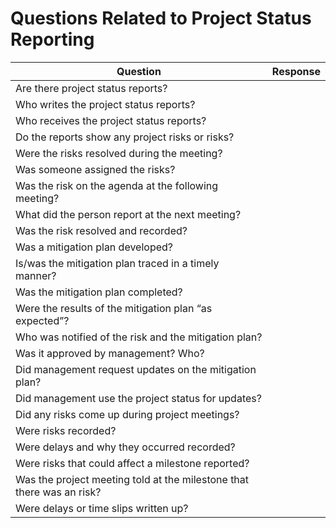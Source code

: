 # Questions Related to Project Status Reporting

| Question | Response |
| --- | --- |
| Are there project status reports? |  |
| Who writes the project status reports? |  |
| Who receives the project status reports? |  |
| Do the reports show any project risks or risks? |  |
| Were the risks resolved during the meeting? |  |
| Was someone assigned the risks? |  |
| Was the risk on the agenda at the following meeting? |  |
| What did the person report at the next meeting? |  |
| Was the risk resolved and recorded? |  |
| Was a mitigation plan developed? |  |
| Is/was the mitigation plan traced in a timely manner? |  |
| Was the mitigation plan completed? |  |
| Were the results of the mitigation plan “as expected”? |  |
| Who was notified of the risk and the mitigation plan? |  |
| Was it approved by management? Who? |  |
| Did management request updates on the mitigation plan? |  |
| Did management use the project status for updates? |  |
| Did any risks come up during project meetings? |  |
| Were risks recorded? |  |
| Were delays and why they occurred recorded? |  |
| Were risks that could affect a milestone reported? |  |
| Was the project meeting told at the milestone that there was an risk? |  |
| Were delays or time slips written up?  |  |